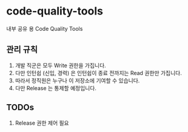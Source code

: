 # code-quality-tools
내부 공유 용 Code Quality Tools

## 관리 규칙

1. 개발 직군은 모두 Write 권한을 가집니다.
2. 다만 인턴쉽 (신입, 경력) 은 인턴쉽이 종료 전까지는 Read 권한만 가집니다.
3. 따라서 정직원은 누구나 이 저장소에 기여할 수 있습니다. 
4. 다만 Release 는 통제할 예정입니다.

## TODOs
1. Release 권한 제어 필요
